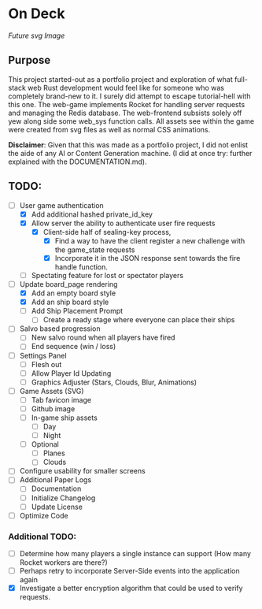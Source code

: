 # On Deck
*Future svg Image*

## Purpose
This project started-out as a portfolio project and exploration of what full-stack web Rust development would feel like for someone who was completely brand-new to it. I surely did attempt to escape tutorial-hell with this one. The web-game implements Rocket for handling server requests and managing the Redis database. The web-frontend subsists solely off yew along side some web_sys function calls. All assets see within the game were created from svg files as well as normal CSS animations.

**Disclaimer**: Given that this was made as a portfolio project, I did not enlist the aide of any AI or Content Generation machine. (I did at once try: further explained with the DOCUMENTATION.md).

## TODO:
- [ ] User game authentication
	- [X] Add additional hashed private_id_key
	- [X] Allow server the ability to authenticate user fire requests
		- [X] Client-side half of sealing-key process, 
			- [X] Find a way to have the client register a new challenge with the game_state requests
			- [X] Incorporate it in the JSON response sent towards the fire handle function.
	- [ ] Spectating feature for lost or spectator players
- [ ] Update board_page rendering
	- [X] Add an empty board style
	- [X] Add an ship board style
	- [ ] Add Ship Placement Prompt
		- [ ] Create a ready stage where everyone can place their ships
- [ ] Salvo based progression
	- [ ] New salvo round when all players have fired
	- [ ] End sequence (win / loss)
- [ ] Settings Panel
	- [ ] Flesh out
	- [ ] Allow Player Id Updating
	- [ ] Graphics Adjuster (Stars, Clouds, Blur, Animations)
- [ ] Game Assets (SVG)
	- [ ] Tab favicon image
	- [ ] Github image
	- [ ] In-game ship assets
		- [ ] Day
		- [ ] Night
	- [ ] Optional
		- [ ] Planes
		- [ ] Clouds
- [ ] Configure usability for smaller screens
- [ ] Additional Paper Logs
	- [ ] Documentation
	- [ ] Initialize Changelog
	- [ ] Update License
- [ ] Optimize Code

### Additional TODO:
- [ ] Determine how many players a single instance can support (How many Rocket workers are there?)
- [ ] Perhaps retry to incorporate Server-Side events into the application again
- [X] Investigate a better encryption algorithm that could be used to verify requests.
